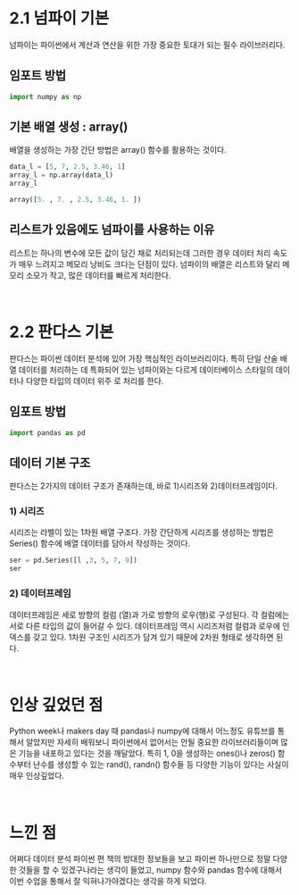 # 2.1 넘파이 기본
넘파이는 파이썬에서 계산과 연산을 위한 가장 중요한 토대가 되는 필수 라이브러리다.
## 임포트 방법
```python
import numpy as np
```

## 기본 배열 생성 : array()
배열을 생성하는 가장 간단 방법은 array() 함수를 활용하는 것이다.
```python
data_l = [5, 7, 2.5, 3.46, 1]
array_l = np.array(data_l)
array_l
```
```python
array([5. , 7. , 2.5, 3.46, 1. ])
```

## 리스트가 있음에도 넘파이를 사용하는 이유
리스트는 하나의 변수에 모든 값이 담긴 채로 처리되는데 그러한 경우 데이터 처리 속도가 매우 느려지고 메모리 낭비도 크다는 단점이 있다. 
넘파이의 배열은 리스트와 달리 메모리 소모가 작고, 많은 데이터를 빠르게 처리한다.

<br/>

# 2.2 판다스 기본
판다스는 파이썬 데이터 분석에 있어 가장 핵심적인 라이브러리이다. 
특히 단일 산술 배열 데이터를 처리하는 데 특화되어 있는 넘파이와는 다르게 데이터베이스 스타일의 데이터나 다양한 타입의 데이터 위주
로 처리를 한다.

## 임포트 방법
```python
import pandas as pd
```
## 데이터 기본 구조
판다스는 2가지의 데이터 구조가 존재하는데, 바로 1)시리즈와 2)데이터프레임이다.
### 1) 시리즈
시리즈는 라벨이 있는 1차원 배열 구조다. 가장 간단하게 시리즈를 생성하는 방법은 Series() 함수에 배열 데이터를 담아서 작성하는 것이다.
```python
ser = pd.Series([l ,3, 5, 7, 9])
ser
```
### 2) 데이터프레임
데이터프레임은 세로 방향의 컬럼 (열)과 가로 방향의 로우(행)로 구성된다. 각 컬럼에는 서로 다른 타입의 값이 들어갈 수 있다. 데이터프레임 역시 시리즈처럼 컬럼과 로우에 인덱스를 갖고
있다. 1차원 구조인 시리즈가 담겨 있기 때문에 2차원 형태로 생각하면 된다.

<br/>

# 인상 깊었던 점
Python week나 makers day 때 pandas나 numpy에 대해서 어느정도 유튜브를 통해서 알았지만 자세히 배워보니 파이썬에서 없어서는 안될 중요한 라이브러리들이며 많은 기능을 내포하고 있다는 것을 깨달았다. 
특히 1, 0을 생성하는 ones()나 zeros() 함수부터 난수를 생성할 수 있는 rand(), randn() 함수들 등 다양한 기능이 있다는 사실이 매우 인상깊었다.

<br/>

# 느낀 점
어쩌다 데이터 분석 파이썬 편 책의 방대한 정보들을 보고 파이썬 하나만으로 정말 다양한 것들을 할 수 있겠구나라는 생각이 들었고,
numpy 함수와 pandas 함수에 대해서 이번 수업을 통해서 잘 익혀나가야겠다는 생각을 하게 되었다.
